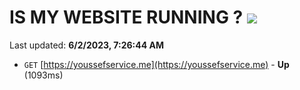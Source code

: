 # IS MY WEBSITE RUNNING ? [![](https://img.shields.io/static/v1?label=Sponsor&message=%E2%9D%A4&logo=GitHub&color=%23fe8e86)](https://github.com/sponsors/<username>)

Last updated: **6/2/2023, 7:26:44 AM**

- `GET` [https://youssefservice.me](https://youssefservice.me) - **Up** (1093ms)

